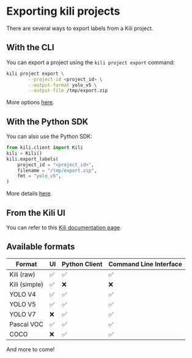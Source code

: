 # Exporting kili projects

There are several ways to export labels from a Kili project.

## With the CLI
You can export a project using the `kili project export` command:
```bash
kili project export \
        --project-id <project_id> \
        --output-format yolo_v5 \
        --output-file /tmp/export.zip
```
More options [here](https://python-sdk-docs.kili-technology.com/latest/cli/reference/#export).

## With the Python SDK
You can also use the Python SDK:
```python
from kili.client import Kili
kili = Kili()
kili.export_labels(
    project_id = "<project_id>",
    filename = "/tmp/export.zip",
    fmt = "yolo_v5",
)
```
More details [here](https://python-sdk-docs.kili-technology.com/latest/sdk/label/#kili.user_interface.queries.label.__init__.QueriesLabel.export_labels).

## From the Kili UI
You can refer to this [Kili documentation page](https://docs.kili-technology.com/docs/exporting-project-data).

## Available formats

| Format        | UI  | Python Client | Command Line Interface |
| ------------- | --- | ------------- | ---------------------- |
| Kili (raw)    | ✅   | ✅             | ✅                      |
| Kili (simple) | ✅   | ❌             | ❌                      |
| YOLO V4       | ✅   | ✅             | ✅                      |
| YOLO V5       | ✅   | ✅             | ✅                      |
| YOLO V7       | ❌   | ✅             | ✅                      |
| Pascal VOC    | ✅   | ✅             | ✅                      |
| COCO          | ❌   | ✅             | ✅                      |


And more to come!
